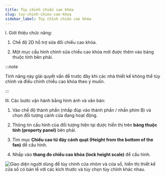 ```yaml
---
title: Tùy chỉnh chiều cao khóa
slug: tuy-chinh-chieu-cao-khoa
sidebar_label: Tùy chỉnh chiều cao khóa
---
```


I. Giới thiệu chức năng:

1. Chế độ 2D hỗ trợ sửa đổi chiều cao khóa.

2. Một mục cấu hình chỉnh sửa chiều cao khóa mới được thêm vào bảng thuộc tính bên phải.

:::note

Tính năng này giải quyết vấn đề trước đây khi các nhà thiết kế không thể tùy chỉnh và điều chỉnh chiều cao khóa theo ý muốn.

:::

III. Các bước vận hành bằng hình ảnh và văn bản:

1. Vào chế độ thành phần (nhấp đúp vào thành phần / nhấn phím B) và chọn đối tượng cánh cửa đang hoạt động.

2. Thông tin cấu hình của đối tượng hiện tại được hiển thị trên **bảng thuộc tính (property panel)** bên phải.

3. Tìm mục **Chiều cao từ đáy cánh quạt (Height from the bottom of the fan)** để cấu hình.

4. Nhấp vào **thang đo chiều cao khóa (lock height scale)** để cấu hình.

![Giao diện người dùng để tùy chỉnh cửa nhôm và cửa sổ, hiển thị thiết kế cửa sổ có bản lề với các kích thước và tùy chọn tùy chỉnh khác nhau.](https://storage.googleapis.com/jegavn_kb/images/5c821595-3fd9-44a4-841f-af8c028a8508.png)